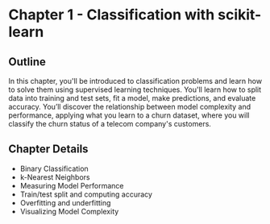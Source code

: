 # Chapter 1 - Classification with scikit-learn

## Outline

In this chapter, you'll be introduced to classification problems and learn how to solve them using supervised learning techniques. You'll learn how to split data into training and test sets, fit a model, make predictions, and evaluate accuracy. You’ll discover the relationship between model complexity and performance, applying what you learn to a churn dataset, where you will classify the churn status of a telecom company's customers.

## Chapter Details

* Binary Classification
* k-Nearest Neighbors
* Measuring Model Performance
* Train/test split and computing accuracy
* Overfitting and underfitting
* Visualizing Model Complexity
